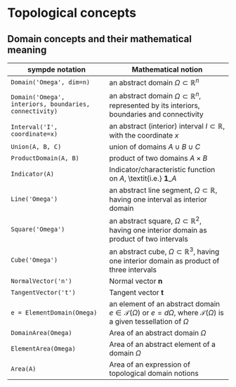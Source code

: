# Topological concepts

## Domain concepts and their mathematical meaning

sympde notation | Mathematical notion 
--- | ---
`Domain('Omega', dim=n)`  | an abstract domain $\Omega \subset \mathbb{R}^n$ 
`Domain('Omega', interiors, boundaries, connectivity)`  | an abstract domain $\Omega \subset \mathbb{R}^n$, represented by its interiors, boundaries and connectivity
`Interval('I', coordinate=x)`  | an abstract (interior) interval $I \subset \mathbb{R}$, with the coordinate $x$
`Union(A, B, C)`  | union of domains $A \cup B \cup C$
`ProductDomain(A, B)`  | product of two domains $A \times B$
`Indicator(A)`  | Indicator/characteristic function on $A$, \textit{i.e.} $\mathbf{1}\_A$
`Line('Omega')`    | an abstract line segment, $\Omega \subset \mathbb{R}$, having one interval as interior domain
`Square('Omega')`  | an abstract square, $\Omega \subset \mathbb{R}^2$, having one interior domain as product of two intervals 
`Cube('Omega')`    | an abstract cube, $\Omega \subset \mathbb{R}^3$, having one interior domain as product of three intervals 
`NormalVector('n')` | Normal vector $\mathbf{n}$ 
`TangentVector('t')` | Tangent vector $\mathbf{t}$ 
`e = ElementDomain(Omega)` | an element of an abstract domain $e \in \mathcal{T}(\Omega)$ or $e = d\Omega$, where $\mathcal{T}(\Omega)$ is a given tessellation of $\Omega$ 
`DomainArea(Omega)` | Area of an abstract domain $\Omega$ 
`ElementArea(Omega)` | Area of an abstract element of a domain $\Omega$ 
`Area(A)` | Area of an expression of topological domain notions 
